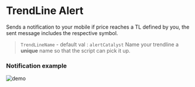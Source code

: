 # TrendLine Alert 

Sends a notification to your mobile if price reaches a TL defined by you, the sent message includes the respective symbol.


>`TrendLineName` - default val : `alertCatalyst`
Name your trendline a **unique** name so that the script can pick it up. 



### Notification example
![demo](https://i.imgur.com/qm85gEY.png)
